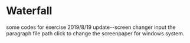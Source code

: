 # Waterfall
some codes for exercise
2019/8/19 update--screen changer
  input the paragraph file path
  click to change the screenpaper for windows system.
